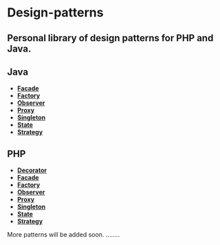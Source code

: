Design-patterns
===============
Personal library of design patterns for PHP and Java.
-
Java
-
- [**Facade**](https://github.com/markogrady1/design-patterns/tree/master/java/facadePattern)
- [**Factory**](https://github.com/markogrady1/design-patterns/tree/master/java/factoryPattern)
- [**Observer**](https://github.com/markogrady1/design-patterns/tree/master/java/observerPattern)
- [**Proxy**](https://github.com/markogrady1/design-patterns/tree/master/java/proxyPattern)
- [**Singleton**](https://github.com/markogrady1/design-patterns/tree/master/java/singletonPattern)
- [**State**](https://github.com/markogrady1/design-patterns/tree/master/java/statePattern)
- [**Strategy**](https://github.com/markogrady1/design-patterns/tree/master/java/strategyPattern)

PHP
-
- [**Decorator**](https://github.com/markogrady1/design-patterns/tree/master/php/decoratorPattern)
- [**Facade**](https://github.com/markogrady1/design-patterns/tree/master/php/facadePattern)
- [**Factory**](https://github.com/markogrady1/design-patterns/tree/master/php/factoryPattern)
- [**Observer**](https://github.com/markogrady1/design-patterns/tree/master/php/observerPattern)
- [**Proxy**](https://github.com/markogrady1/design-patterns/tree/master/php/proxyPattern)
- [**Singleton**](https://github.com/markogrady1/design-patterns/tree/master/php/singletonPattern)
- [**State**](https://github.com/markogrady1/design-patterns/tree/master/php/statePattern)
- [**Strategy**](https://github.com/markogrady1/design-patterns/tree/master/php/strategyPattern)

More patterns will be added soon.
........
